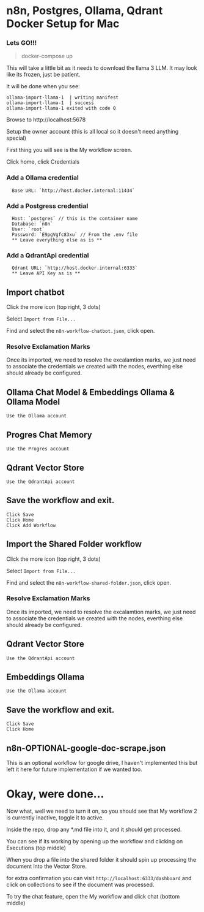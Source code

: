 
# n8n, Postgres, Ollama, Qdrant Docker Setup for Mac

### Lets GO!!!

  > docker-compose up 

  This will take a little bit as it needs to download the llama 3 LLM. It may look like its frozen, just be patient.

  It will be done when you see:
  ```
  ollama-import-llama-1  | writing manifest 
  ollama-import-llama-1  | success 
  ollama-import-llama-1 exited with code 0
  ```

  Browse to http://localhost:5678

  Setup the owner account (this is all local so it doesn't need anything special)

  First thing you will see is the My workflow screen.

  Click home, click Credentials

  ### Add a Ollama credential
```
  Base URL: `http://host.docker.internal:11434`
```

  ### Add a Postgress credential
```
  Host: `postgres` // this is the container name
  Database: `n8n`
  User: `root`
  Password: `E9pgVgfc83xu` // From the .env file
  ** Leave everything else as is **
```

  ### Add a QdrantApi credential
```
  Qdrant URL: `http://host.docker.internal:6333`
  ** Leave API Key as is **
```


  ## Import chatbot
  Click the more icon (top right, 3 dots)

  Select `Import from File...`

  Find and select the `n8n-workflow-chatbot.json`, click open.

  ### Resolve Exclamation Marks

  Once its imported, we need to resolve the excalamtion marks, we just need to associate the credentials we created with the nodes, everthing else should already be configured.

  ## Ollama Chat Model & Embeddings Ollama & Ollama Model
  ```
  Use the Ollama account
  ```
  ## Progres Chat Memory
  ```
  Use the Progres account
  ```
  
  ## Qdrant Vector Store
  ```
  Use the QdrantApi account
  ```

  ## Save the workflow and exit.
  ```
  Click Save
  Click Home
  Click Add Workflow
  ```

  ## Import the Shared Folder workflow
  Click the more icon (top right, 3 dots)

  Select `Import from File...`

  Find and select the `n8n-workflow-shared-folder.json`, click open.

  ### Resolve Exclamation Marks

  Once its imported, we need to resolve the excalamtion marks, we just need to associate the credentials we created with the nodes, everthing else should already be configured.

  ## Qdrant Vector Store
  ```
  Use the QdrantApi account
  ```
  ## Embeddings Ollama
  ```
  Use the Ollama account
  ```

  ## Save the workflow and exit.
  ```
  Click Save
  Click Home
  ```

## n8n-OPTIONAL-google-doc-scrape.json
  This is an optional workflow for google drive, I haven't implemented this but left it here for future implementation if we wanted too.

# Okay, were done...

  Now what, well we need to turn it on, so you should see that My workflow 2 is currently inactive, toggle it to active.

  Inside the repo, drop any *.md file into it, and it should get processed.

  You can see if its working by opening up the workflow and clicking on Executions (top middle)

  When you drop a file into the shared folder it should spin up processing the document into the Vector Store.

  for extra confirmation you can visit `http://localhost:6333/dashboard` and click on collections to see if the document was processed.

  To try the chat feature, open the My workflow and click chat (bottom middle)